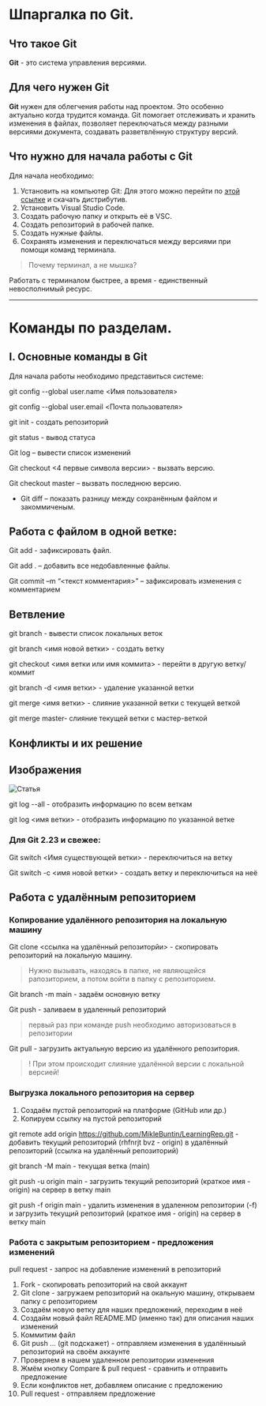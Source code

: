 # Шпаргалка по Git.
## Что такое Git
**Git** - это система управления версиями.

## Для чего нужен Git

**Git** нужен для облегчения работы над проектом. Это особенно актуально когда трудится команда. Git  помогает отслеживать и хранить изменения в файлах, позволяет переключаться между разными версиями документа, создавать разветвлённую структуру версий.
## Что нужно для начала работы с Git
Для начала необходимо:
1. Установить на компьютер Git:
Для этого можно перейти по
[этой ссылке](https://git-scm.com/download/win "официальный сайт") и скачать дистрибутив.
2. Установить Visual Studio Code.
3. Создать рабочую папку и открыть её в VSC.
4. Создать репозиторий в рабочей папке.
5. Создать нужные файлы.
6. Сохранять изменения и переключаться между версиями при помощи команд терминала.

>Почему терминал, а не мышка?

Работать с терминалом быстрее, а время - единственный невосполнимый ресурс.


***

# Команды по разделам.

## I. Основные команды в Git
Для начала работы необходимо представиться системе:

git config --global user.name \<Имя пользователя>

git config --global user.email \<Почта пользователя>

git init - создать репозиторий

git status - вывод статуса

Git log – вывести список изменений

Git checkout <4 первые символа версии> - вызвать версию.

Git checkout master – вызвать последнюю версию.
* Git diff – показать разницу между сохранённым файлом и закоммиченым.


## Работа с файлом в одной ветке:
Git add <file name> - зафиксировать файл.

Git add . – добавить все недобавленные файлы.

Git commit –m “<текст  комментария>” – зафиксировать изменения с комментарием

## Ветвление
git branch - вывести список локальных веток

git branch <имя новой ветки> - создать ветку

git checkout <имя ветки  или имя коммита> - перейти в другую ветку/коммит

git branch -d <имя ветки> - удаление указанной ветки

git merge <имя ветки> - слияние указанной ветки с текущей веткой

git merge master- слияние текущей ветки с мастер-веткой



## Конфликты и их решение

## Изображения


![Статья](Post_1.jpg)

git log --all - отобразить информацию по всем веткам

git log <имя ветки> - отобразить информацию по указанной ветке
### Для Git 2.23 и свежее:
Git switch <Имя существующей ветки> - переключиться на ветку

Git switch -c <имя новой ветки> - создать ветку и переключиться на неё



## Работа с удалённым репозиторием

### Копирование удалённого репозитория на локальную машину

Git clone <ссылка на удалённый репозиторйи> - скопировать репозиторий на локальную машину. 

>Нужно вызывать, находясь в папке, не являющейся рапозиторием, а потом войти в папку с репозиторием.

Git branch -m main - задаём основную ветку

Git push - заливаем в удаленный репозиторий

>первый раз при команде push необходимо авторизоваться в репозитории

Git pull - загрузить актуальную версию из удалённого репозитория.
> ! При этом происходит слияние удалённой версии с локальной версией!

### Выгрузка локального репозитория на сервер

1. Создаём пустой репозиторий на платформе (GitHub или др.)
  2. Копируем ссылку на пустой репозиторий
    
  git remote add origin https://github.com/MikleBuntin/LearningRep.git - добавить текущий репозиторий (rhfnrjt bvz - origin) в удалённый репозиторий (ссылка на удалённый репозиторий)

git branch -M main - текущая ветка (main)

git push -u origin main  - загрузить текущий репозиторий (краткое имя - origin) на сервер в ветку main

git push -f origin main - удалить изменения в удаленном репозитории (-f) и загрузить текущий репозиторий (краткое имя - origin) на сервер в ветку main

  
### Работа с закрытым репозиторием - предложения изменений
  
  pull request - запрос на добавление изменений в репозиторий

1. Fork - cкопировать репозиторий на свой аккаунт
2. Git clone - загружаем репозиторий на окальную машину, открываем папку с репозиторием
3. Создаём новую ветку для наших предложений, переходим в неё
4. Создайм новый файл README.MD (именно так) для описания наших изменений
5. Коммитим файл
6. Git push ... (git подскажет) - отправляем изменения в удалённыый репозиторий на своём аккаунте
7. Проверяем в нашем удаленном репозитории изменения
8. Жмём кнопку Compare & pull request - сравнить и отправить предложение
9. Если конфликтов нет, добавляем описание с предложению
10. Pull request - отправляем предложение
